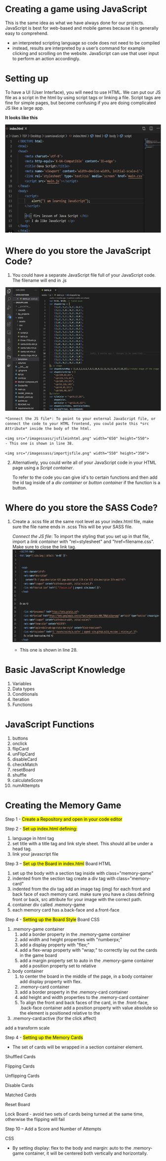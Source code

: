 # Creating a game using JavaScript

This is the same idea as what we have always done for our projects.
JavaScript is best for web-based and mobile games because it is generally easy to comprehend. 
- an interpreted scripting language so code does not need to be compiled
- instead, results are interpreted by a user’s command for example clicking and scrolling on the website. JavaScript can use that user input to perform an action accordingly.

# Setting up 

To have a UI (User Interface), you will need to use HTML. We can put our JS file as a script in the html by using script tags or linking a file. Script tags are fine for simple pages, but become confusing if you are doing complicated JS like a large app. 

**It looks like this**

<img src="/imagessass/javainhtml.png" width="550" height="350">

# Where do you store the JavaScript Code?

1. You could have a separate JavaScript file full of your JavaScript code. The filename will end in .js
<img src="/imagessass/jsfile.png" width="650" height="400">


    *Connect the JS file*: To point to your external JavaScript file, or connect the code to your HTML frontend, you could paste this *src Attribute* inside the body of the html. 

    <img src="/imagessass/jsfileinhtml.png" width="650" height="550">
    - This one is shown in line 38.

    <img src="/imagessass/importjsfile.png" width="550" height="350">

2. Alternatively, you could write all of your JavaScript code in your HTML page using a *Script container*.

    To refer to the code you can give id's to certain functions and then add the id tag inside of a *div container* or *button container* if the function is a button.


# Where do you store the SASS Code?

1. Create a .scss file at the same root level as your index.html file, make sure the file name ends in .scss This will be your SASS file.

    *Connect the JS file*: To import the styling that you set up in that file, import a *link container* with "rel=stylesheet" and "href=filename.css". Make sure to close the link tag. 
    <img src="/imagessass/importsass.png" width="800" height="300">
    - This one is shown in line 28.

# Basic JavaScript Knowledge
1. Variables
2. Data types
3. Conditionals
4. Iteration
5. Functions

# JavaScript Functions
1. buttons
2. onclick
3. flipCard
4. unFlipCard
5. disableCard
5. checkMatch
6. resetBoard
7. shuffle
8. calculateScore
9. numAttempts

# Creating the Memory Game
Step 1 - <mark>Create a Repository and open in your code editor</mark>

Step 2 - <mark>Set up index.html defining:</mark>
1. language in html tag
2. set title with a title tag and link style sheet. This should all be under a head tag.
3. link your javascript file

Step 3 – <mark>Set up the Board in index.html</mark> Board HTML
1. set up the body with a section tag inside with class="memory-game"
2. indented from the section tag create a div tag with class="memory-card"
3. indented from the div tag add an image tag (img) for each front and back face of each memory card. make sure you have a class defining front or back, src attribute for your image with the correct path. 
1. container div called .memory-game
2. each memory card has a.back-face and a.front-face

Step 4 - <mark>Setting up the Board Style</mark> Board CSS
1. .memory-game container
    1. add a border property in the .memory-game container
    2. add width and height properties with "numberpx;"
    3. add a display property with "flex;"
    4. add a flex-wrap property with "wrap;" to correctly lay out the cards in the game board
    5. add a margin property set to auto in the .memory-game container
    add a position property set to relative
2. body container
    1. to center the board in the middle of the page, in a body container add display property with flex. 
    3. .memory-card container
    5. add a border property in the .memory-card container
    6. add height and width properties to the .memory-card container
    7. To align the front and back faces of the card, in the .front-face, .back-face container add a position property with value absolute so the element is positioned relative to the 
3. .memory-card:active (for the click affect)

add a transform scale 


Step 4 - <mark>Setting up the Memory Cards</mark>
- The set of cards will be wrapped in a section container element. 

Shuffled Cards 

Flipping Cards

Unflipping Cards

Disable Cards

Matched Cards

Reset Board

Lock Board 
    - avoid two sets of cards being turned at the same time, otherwise the flipping will fail

Step 10 – Add a Score and Number of Attempts

CSS 
- By setting display: flex to the body and margin: auto to the .memory-game container, it will be centered both vertically and horizontally.






